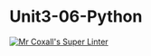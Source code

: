 # Unit3-06-Python
[![Mr Coxall's Super Linter](https://github.com/ICS3U-Programming-IoanaM/Unit3-06-Python/workflows/Mr%20Coxall's%20Super%20Linter/badge.svg)](https://github.com/ICS3U-Programming-IoanaM/Unit3-06-Python/actions/)
